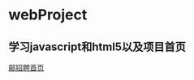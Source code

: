 # webProject
<!DOCTYPE html>
<html lang="en">
<head>
    <meta charset="UTF-8">
    <title>学习javascript和html5</title>
</head>
<body>
<h2>学习javascript和html5以及项目首页</h2>
<a href="https://htmlpreview.github.io/?https://github.com/Roommain/webProject/blob/master/%E9%82%AE%E6%8B%9B%E8%81%98%E4%BF%A1%E6%81%AF%E5%8F%91%E5%B8%83%E5%B9%B3%E5%8F%B0/index.html">邮招聘首页</a>
</body>
</html>
